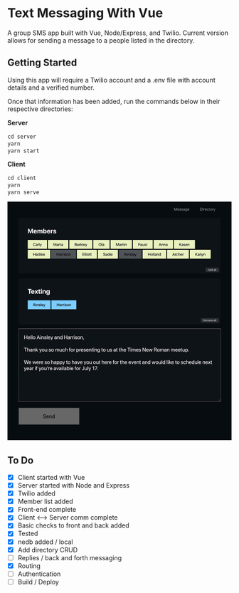 # Text Messaging With Vue

A group SMS app built with Vue, Node/Express, and Twilio. Current version allows for sending a message to a people listed in the directory.

## Getting Started

Using this app will require a Twilio account and a .env file with account details and a verified number.

Once that information has been added, run the commands below in their respective directories:

**Server**

```
cd server
yarn
yarn start
```

**Client**

```
cd client
yarn
yarn serve
```

![Screenshot - Vue Text App](/Screenshot.jpg)


## To Do

- [x] Client started with Vue
- [x] Server started with Node and Express
- [x] Twilio added
- [x] Member list added
- [x] Front-end complete
- [x] Client <—> Server comm complete
- [x] Basic checks to front and back added
- [x] Tested
- [x] nedb added / local
- [x] Add directory CRUD
- [ ] Replies / back and forth messaging
- [x] Routing
- [ ] Authentication
- [ ] Build / Deploy

